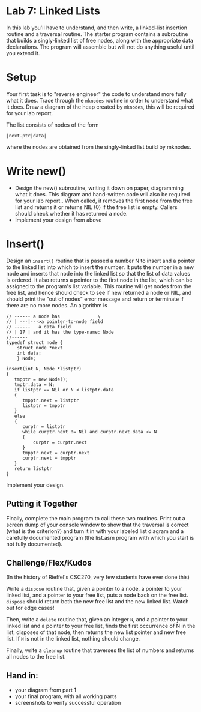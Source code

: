 # Lab 7: Linked Lists

In this lab you'll have to understand, and then write, a linked-list insertion routine and a traversal routine. The starter program contains a subroutine that builds a singly-linked list of free nodes, along with the appropriate data declarations. The program will assemble but will not do anything useful until you extend it.

# Setup

Your first task is to "reverse engineer" the code to understand more fully what it does. Trace through the `mknodes` routine in order to understand what it does. Draw a diagram of the heap created by `mknodes`, this will be required for your lab report.

The list consists of nodes of the form

`|next-ptr|data|`

where the nodes are obtained from the singly-linked list build by mknodes.

# Write new()

- Design the new() subroutine, writing it down on paper, diagramming what it does. This diagram and hand-written code will also be required for your lab report.. When called, it removes the first node from the free list and returns it or returns NIL (0)  if the free list is empty. Callers should check whether it has returned a node.
- Implement your design from above

# Insert()

Design an `insert()` routine that is passed a number N to insert and a pointer to the linked list into which to insert the number. It puts the number in a new node and inserts that node into the linked list so that the list of data values is ordered. It also returns a pointer to the first node in the list, which can be assigned to the program's list variable. This routine will get nodes from the free list, and hence should check to see if new returned a node or NIL, and should print the "out of nodes" error message and return or terminate if there are no more nodes. An algorithm is

```other
// ------ a node has              \
// | ---|--->a pointer-to-node field 
// ------   a data field             
// | 17 | and it has the type-name: Node   
//------
typedef struct node {
    struct node *next   
    int data;           
    } Node;

insert(int N, Node *listptr)
{
   tmpptr = new Node();
   tmptr.data = N;
   if listptr == Nil or N < listptr.data
   {
      tmpptr.next = listptr
      listptr = tmpptr
   }
   else 
   {
      curptr = listptr
      while curptr.next != Nil and curptr.next.data <= N
      {
          curptr = curptr.next
      }
      tmpptr.next = curptr.next
      curptr.next = tmpptr
   }
   return listptr
}
```

Implement your design.

## Putting it Together

Finally, complete the main program to call these two routines. Print out a screen dump of your console window to show that the traversal is correct (what is the criterion?) and turn it in with your labeled list diagram and a carefully documented program (the list.asm program with which you start is not fully documented).

## Challenge/Flex/Kudos

(In the history of Rieffel's CSC270, very few students have ever done this)

Write a `dispose` routine that, given a pointer to a node, a pointer to your linked list, and a pointer to your free list, puts a node back on the free list. `dispose` should return both the new free list and the new linked list. Watch out for edge cases!

Then, write a `delete` routine that, given an integer `N`, and a pointer to your linked list and a pointer to your free list, finds the first occurrence of N in the list, disposes of that node, then returns the new list pointer and new free list. If `N` is not in the linked list, nothing should change.

Finally, write a `cleanup` routine that traverses the list of numbers and returns all nodes to the free list.

## Hand in:

- your diagram from part 1
- your final program, with all working parts
- screenshots to verify successful operation

